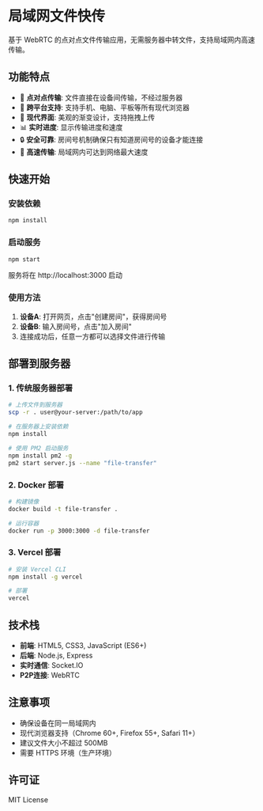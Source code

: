 # 局域网文件快传

基于 WebRTC 的点对点文件传输应用，无需服务器中转文件，支持局域网内高速传输。

## 功能特点

- 🚀 **点对点传输**: 文件直接在设备间传输，不经过服务器
- 📱 **跨平台支持**: 支持手机、电脑、平板等所有现代浏览器
- 🎨 **现代界面**: 美观的渐变设计，支持拖拽上传
- 📊 **实时进度**: 显示传输进度和速度
- 🔒 **安全可靠**: 房间号机制确保只有知道房间号的设备才能连接
- 💨 **高速传输**: 局域网内可达到网络最大速度

## 快速开始

### 安装依赖
```bash
npm install
```

### 启动服务
```bash
npm start
```

服务将在 http://localhost:3000 启动

### 使用方法

1. **设备A**: 打开网页，点击"创建房间"，获得房间号
2. **设备B**: 输入房间号，点击"加入房间"
3. 连接成功后，任意一方都可以选择文件进行传输

## 部署到服务器

### 1. 传统服务器部署

```bash
# 上传文件到服务器
scp -r . user@your-server:/path/to/app

# 在服务器上安装依赖
npm install

# 使用 PM2 启动服务
npm install pm2 -g
pm2 start server.js --name "file-transfer"
```

### 2. Docker 部署

```bash
# 构建镜像
docker build -t file-transfer .

# 运行容器
docker run -p 3000:3000 -d file-transfer
```

### 3. Vercel 部署

```bash
# 安装 Vercel CLI
npm install -g vercel

# 部署
vercel
```

## 技术栈

- **前端**: HTML5, CSS3, JavaScript (ES6+)
- **后端**: Node.js, Express
- **实时通信**: Socket.IO
- **P2P连接**: WebRTC

## 注意事项

- 确保设备在同一局域网内
- 现代浏览器支持（Chrome 60+, Firefox 55+, Safari 11+）
- 建议文件大小不超过 500MB
- 需要 HTTPS 环境（生产环境）

## 许可证

MIT License
